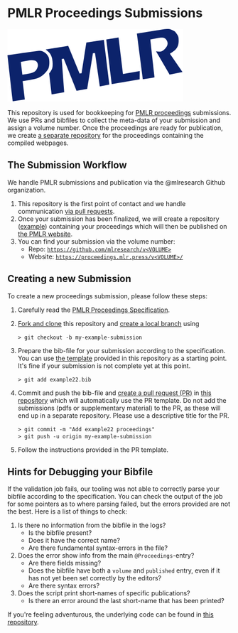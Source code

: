 # PMLR Proceedings Submissions
![PMLR](./logo-pmlr.svg)

This repository is used for bookkeeping for [PMLR proceedings](https://proceedings.mlr.press) submissions.
We use PRs and bibfiles to collect the meta-data of your submission and assign a volume number.
Once the proceedings are ready for publication, we create [a separate repository](https://github.com/mlresearch/v151) for the proceedings containing the compiled webpages.

## The Submission Workflow

We handle PMLR submissions and publication via the @mlresearch Github organization.

1. This repository is the first point of contact and we handle communication [via pull requests](https://github.com/mlresearch/pmlr-submissions#creating-a-new-submission=).
1. Once your submission has been finalized, we will create a repository ([example](https://github.com/mlresearch/v151)) containing your proceedings which will then be published on [the PMLR website](https://proceedings.mlr.press/pmlr.html).
1. You can find your submission via the volume number:
    * Repo: [`https://github.com/mlresearch/v<VOLUME>`](https://github.com/mlresearch/v151)
    * Website: [`https://proceedings.mlr.press/v<VOLUME>/`](https://proceedings.mlr.press/v151/)

## Creating a new Submission

To create a new proceedings submission, please follow these steps:

1. Carefully read the [PMLR Proceedings Specification](https://proceedings.mlr.press/spec.html).
1. [Fork and clone](https://docs.github.com/en/get-started/quickstart/fork-a-repo) this repository and [create a local branch](https://docs.github.com/en/pull-requests/collaborating-with-pull-requests/proposing-changes-to-your-work-with-pull-requests/creating-and-deleting-branches-within-your-repository) using

   ```shell
   > git checkout -b my-example-submission
   ```

1. Prepare the bib-file for your submission according to the specification. You can use [the template](https://github.com/mlresearch/pmlr-submissions/TEMPLATE.bib) provided in this repository as a starting point. It's fine if your submission is not complete yet at this point.

   ```shell
   > git add example22.bib
   ```

1. Commit and push the bib-file and [create a pull request (PR)](https://docs.github.com/en/pull-requests/collaborating-with-pull-requests/proposing-changes-to-your-work-with-pull-requests/about-pull-requests) in [this repository](https://github.com/mlresearch/pmlr-submissions/compare) which will automatically use the PR template. Do not add the submissions (pdfs or supplementary material) to the PR, as these will end up in a separate repository. Please use a descriptive title for the PR.

   ```shell
   > git commit -m "Add example22 proceedings"
   > git push -u origin my-example-submission
   ```

1. Follow the instructions provided in the PR template.

## Hints for Debugging your Bibfile

If the validation job fails, our tooling was not able to correctly parse your bibfile according to the specification.
You can check the output of the job for some pointers as to where parsing failed, but the errors provided are not the best.
Here is a list of things to check:

1. Is there no information from the bibfile in the logs?
   - Is the bibfile present?
   - Does it have the correct name?
   - Are there fundamental syntax-errors in the file?
1. Does the error show info from the main `@Proceedings`-entry?
   - Are there fields missing?
   - Does the bibfile have both a `volume` and `published` entry, even if it has not yet been set correctly by the editors?
   - Are there syntax errors?
1. Does the script print short-names of specific publications?
   - Is there an error around the last short-name that has been printed?

If you're feeling adventurous, the underlying code can be found in [this repository](https://github.com/mlresearch/papersite/tree/master/ruby).
